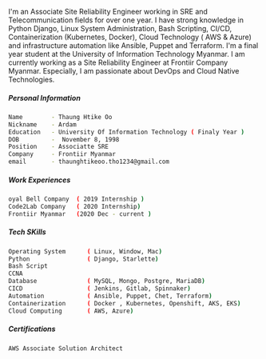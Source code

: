 <p>
I'm an Associate Site Reliability Engineer working in SRE and Telecommunication fields for over one year. I have strong knowledge in Python Django, Linux System Administration, Bash Scripting, CI/CD, Containerization (Kubernetes, Docker), Cloud Technology ( AWS & Azure) and infrastructure automation like Ansible, Puppet and Terraform. I'm a final year student at the University of Information Technology Myanmar. I am currently working as a Site Reliability Engineer at Frontiir Company Myanmar. Especially, I am passionate about DevOps and Cloud Native Technologies.
</p>

##### Personal Information
```bash
Name        - Thaung Htike Oo
Nickname    - Ardam
Education   - University Of Information Technology ( Finaly Year )
DOB         -  November 8, 1998 
Position    - Associatte SRE
Company     - Frontiir Myanmar
email       - thaunghtikeoo.tho1234@gmail.com
```

##### Work Experiences
```bash
oyal Bell Company  ( 2019 Internship )
Code2Lab Company   ( 2020 Internship) 
Frontiir Myanmar   (2020 Dec - current )
```

##### Tech SKills
```bash
Operating System      ( Linux, Window, Mac)
Python                ( Django, Starlette)
Bash Script
CCNA
Database              ( MySQL, Mongo, Postgre, MariaDB)
CICD                  ( Jenkins, Gitlab, Spinnaker)
Automation            ( Ansible, Puppet, Chet, Terraform)
Containerization      ( Docker , Kubernetes, Openshift, AKS, EKS)
Cloud Computing       ( AWS, Azure)
```
##### Certifications
```bash 
AWS Associate Solution Architect 
```
